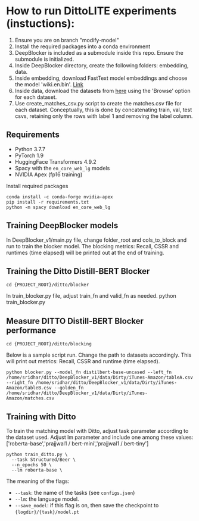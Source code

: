 # How to run DittoLITE experiments (instuctions): 

1. Ensure you are on branch "modify-model"
2. Install the required packages into a conda environment
3. DeepBlocker is included as a submodule inside this repo. Ensure the submodule is initialized.
4. Inside DeepBlocker directory, create the following folders: embedding, data.
5. Inside embedding, download FastText model embeddings and choose the model 'wiki.en.bin'. [Link](https://fasttext.cc/docs/en/pretrained-vectors.html)
6. Inside data, download the datasets from [here](https://github.com/anhaidgroup/deepmatcher/blob/master/Datasets.md) using the 'Browse' option for each dataset.
7. Use create_matches_csv.py script to create the matches.csv file for each dataset. Conceptually, this is done by concatenating train, val, test csvs, retaining only the rows with label 1 and removing the label column. 


## Requirements

* Python 3.7.7
* PyTorch 1.9
* HuggingFace Transformers 4.9.2
* Spacy with the ``en_core_web_lg`` models
* NVIDIA Apex (fp16 training)

Install required packages
```
conda install -c conda-forge nvidia-apex
pip install -r requirements.txt
python -m spacy download en_core_web_lg
```

## Training DeepBlocker models
In DeepBlocker_v1/main.py file, change folder_root and cols_to_block and run to train the blocker model. The blocking metrics: Recall, CSSR and runtimes (time elapsed) will be printed out at the end of training. 

## Training the Ditto Distill-BERT Blocker
```
cd {PROJECT_ROOT}/ditto/blocker
```
In train_blocker.py file, adjust train_fn and valid_fn as needed.
python train_blocker.py

## Measure DITTO Distill-BERT Blocker performance
```
cd {PROJECT_ROOT}/ditto/blocking
```
Below is a sample script run. Change the path to datasets accordingly. This will print out metrics: Recall, CSSR and runtime (time elapsed).
```
python blocker.py --model_fn distilbert-base-uncased --left_fn /home/sridhar/ditto/DeepBlocker_v1/data/Dirty/iTunes-Amazon/tableA.csv --right_fn /home/sridhar/ditto/DeepBlocker_v1/data/Dirty/iTunes-Amazon/tableB.csv --golden_fn /home/sridhar/ditto/DeepBlocker_v1/data/Dirty/iTunes-Amazon/matches.csv
```

## Training with Ditto
To train the matching model with Ditto, adjust task parameter according to the dataset used. Adjust lm parameter and include one among these values: ['roberta-base','prajjwal1
/
bert-mini','prajjwal1
/
bert-tiny']
```
python train_ditto.py \
  --task Structured/Beer \
  --n_epochs 50 \
  --lm roberta-base \
```

The meaning of the flags:
* ``--task``: the name of the tasks (see ``configs.json``)
* ``--lm``: the language model.
* ``--save_model``: if this flag is on, then save the checkpoint to ``{logdir}/{task}/model.pt``